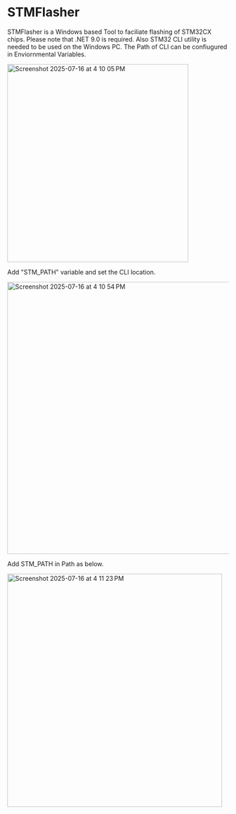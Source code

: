 # STMFlasher

STMFlasher is a Windows based Tool to faciliate flashing of STM32CX chips. Please note that .NET 9.0 is required.
Also STM32 CLI utility is needed to be used on the Windows PC. The Path of CLI can be confiugured in Enviornmental Variables.

<img width="412" height="450" alt="Screenshot 2025-07-16 at 4 10 05 PM" src="https://github.com/user-attachments/assets/310d5504-e324-4b3e-a7e9-450eeba98056" />

Add "STM_PATH" variable and set the CLI location.

<img width="573" height="618" alt="Screenshot 2025-07-16 at 4 10 54 PM" src="https://github.com/user-attachments/assets/63c6d253-9c80-4f7e-87c4-53d8865e5cf9" />

Add STM_PATH in Path as below.

<img width="489" height="530" alt="Screenshot 2025-07-16 at 4 11 23 PM" src="https://github.com/user-attachments/assets/c622e598-a998-4d06-8132-d8c733950229" />

